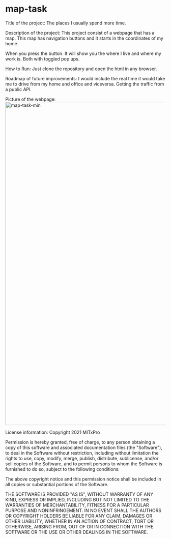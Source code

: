 # map-task
Title of the project: 
The places I usually spend more time.

Description of the project: 
This project consist of a webpage that has a map. This map has navigation buttons and it starts in the coordinates of my home. 

When you press the button. 
It will show you the where I live and where my work is. Both with toggled pop ups.

How to Run: 
Just clone the repository and open the html in any browser.

Roadmap of future improvements: 
I would include the real time it would take me to drive from my home and office and viceversa. Getting the traffic from a public API.

Picture of the webpage:
<img width="1017" alt="map-task-min" src="https://user-images.githubusercontent.com/78828172/114662326-1c73c300-9cbe-11eb-99a7-186f62effad2.png">

License information: Copyright 2021 MITxPro

Permission is hereby granted, free of charge, to any person obtaining a copy of this software and associated documentation files (the "Software"), to deal in the Software without restriction, including without limitation the rights to use, copy, modify, merge, publish, distribute, sublicense, and/or sell copies of the Software, and to permit persons to whom the Software is furnished to do so, subject to the following conditions:

The above copyright notice and this permission notice shall be included in all copies or substantial portions of the Software.

THE SOFTWARE IS PROVIDED "AS IS", WITHOUT WARRANTY OF ANY KIND, EXPRESS OR IMPLIED, INCLUDING BUT NOT LIMITED TO THE WARRANTIES OF MERCHANTABILITY, FITNESS FOR A PARTICULAR PURPOSE AND NONINFRINGEMENT. IN NO EVENT SHALL THE AUTHORS OR COPYRIGHT HOLDERS BE LIABLE FOR ANY CLAIM, DAMAGES OR OTHER LIABILITY, WHETHER IN AN ACTION OF CONTRACT, TORT OR OTHERWISE, ARISING FROM, OUT OF OR IN CONNECTION WITH THE SOFTWARE OR THE USE OR OTHER DEALINGS IN THE SOFTWARE.

